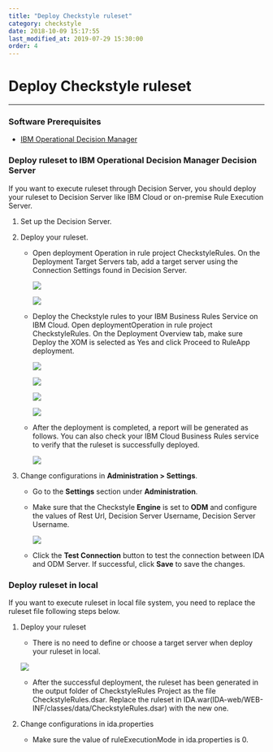 ```yaml
---
title: "Deploy Checkstyle ruleset"
category: checkstyle
date: 2018-10-09 15:17:55
last_modified_at: 2019-07-29 15:30:00
order: 4
---
```


# Deploy Checkstyle ruleset
***
### Software Prerequisites

* [IBM Operational Decision Manager](https://www.ibm.com/us-en/marketplace/operational-decision-manager)

### Deploy ruleset to IBM Operational Decision Manager Decision Server

If you want to execute ruleset through Decision Server, you should deploy your ruleset to Decision Server like IBM Cloud or on-premise Rule Execution Server.

1. Set up the Decision Server.    

2. Deploy your ruleset.

	* Open deployment Operation in rule project CheckstyleRules. On the Deployment Target Servers tab, add a target server using the Connection Settings found in Decision Server.

		![][checkstyle_deploy_ruleset_cloud_two_1]
	
		![][checkstyle_deploy_ruleset_cloud_two_2]

	* Deploy the Checkstyle rules to your IBM Business Rules Service on IBM Cloud. Open deploymentOperation in rule project CheckstyleRules. On the Deployment Overview tab, make sure Deploy the XOM is selected as Yes and click Proceed to RuleApp deployment.

		![][checkstyle_deploy_ruleset_cloud_two_3]
		
		![][checkstyle_deploy_ruleset_cloud_two_4]
		
		![][checkstyle_deploy_ruleset_cloud_two_5]
		
		![][checkstyle_deploy_ruleset_cloud_two_6]

	* After the deployment is completed, a report will be generated as follows. You can also check your IBM Cloud Business Rules service to verify that the ruleset is successfully deployed.

		![][checkstyle_deploy_ruleset_cloud_two_7]

3. Change configurations in **Administration > Settings**.

	* Go to the  **Settings** section under  **Administration**.

	* Make sure that the Checkstyle **Engine** is set to **ODM** and configure the values of Rest Url, Decision Server Username, Decision Server Username.
		
		![][checkstyle_deploy_ruleset_cloud_two_8]

	* Click the **Test Connection** button to test the connection between IDA and ODM Server. If successful, click **Save** to save the changes. 

### Deploy ruleset in local

If you want to execute ruleset in local file system, you need to replace the ruleset file following steps below.

1. Deploy your ruleset

	* There is no need to define or choose a target server when deploy your ruleset in local.

    ![][checkstyle_deploy_ruleset_local_1]

	* After the successful deployment, the ruleset has been generated in the output folder of CheckstyleRules Project as the file CheckstyleRules.dsar. Replace the ruleset in IDA.war(IDA-web/WEB-INF/classes/data/CheckstyleRules.dsar) with the new one.

2. Change configurations in ida.properties

	* Make sure the value of ruleExecutionMode in ida.properties is 0.


 [checkstyle_deploy_ruleset_cloud_one_1]: ../images/checkstyle/checkstyle_deploy_ruleset_cloud_one_1.png
 [checkstyle_deploy_ruleset_cloud_one_2]: ../images/checkstyle/checkstyle_deploy_ruleset_cloud_one_2.png
 [checkstyle_deploy_ruleset_cloud_one_3]: ../images/checkstyle/checkstyle_deploy_ruleset_cloud_one_3.png
 [checkstyle_deploy_ruleset_cloud_two_1]: ../images/checkstyle/checkstyle_deploy_ruleset_cloud_two_1.png
 [checkstyle_deploy_ruleset_cloud_two_2]: ../images/checkstyle/checkstyle_deploy_ruleset_cloud_two_2.png
 [checkstyle_deploy_ruleset_cloud_two_3]: ../images/checkstyle/checkstyle_deploy_ruleset_cloud_two_3.png
 [checkstyle_deploy_ruleset_cloud_two_4]: ../images/checkstyle/checkstyle_deploy_ruleset_cloud_two_4.png
 [checkstyle_deploy_ruleset_cloud_two_5]: ../images/checkstyle/checkstyle_deploy_ruleset_cloud_two_5.png
 [checkstyle_deploy_ruleset_cloud_two_6]: ../images/checkstyle/checkstyle_deploy_ruleset_cloud_two_6.png
 [checkstyle_deploy_ruleset_cloud_two_7]: ../images/checkstyle/checkstyle_deploy_ruleset_cloud_two_7.png
 [checkstyle_deploy_ruleset_cloud_two_8]: ../images/checkstyle/checkstyle_deploy_ruleset_cloud_two_8.png
 [checkstyle_deploy_ruleset_local_1]: ../images/checkstyle/checkstyle_deploy_ruleset_local_1.png
